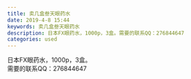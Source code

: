 ```yaml
---
title: 卖几盒叁天眼药水
date: 2019-4-8 15:44
keywords: 卖几盒叁天眼药水
description: 日本FX眼药水，1000p，3盒。需要的联系QQ：276844647
categories: used
---
```

<td class="t_f" id="postmessage_3430125">

日本FX眼药水，1000p，3盒。<br/>
需要的联系QQ：276844647<br/>
<br/>
<br/>
<img alt="" border="0" class="zoom" data-cf-modified-97bdeab50c3c9d28b1401772-="" file="http://www.flw.ph/data/appbyme/upload/image/201904/08/EbxHihvo7Atn.jpg" id="aimg_OMIUI" lazyloadthumb="1" onclick="" onmouseover="" src="http://www.flw.ph/data/appbyme/upload/image/201904/08/EbxHihvo7Atn.jpg"/><br/>
<br/>
</td>
